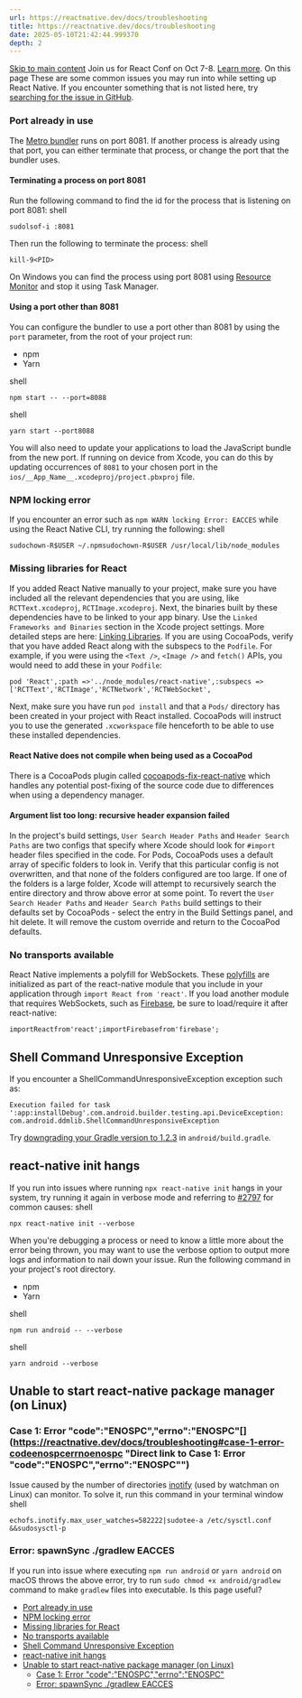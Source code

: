 ```yaml
---
url: https://reactnative.dev/docs/troubleshooting
title: https://reactnative.dev/docs/troubleshooting
date: 2025-05-10T21:42:44.999370
depth: 2
---
```


[Skip to main content](https://reactnative.dev/docs/troubleshooting#__docusaurus_skipToContent_fallback)
Join us for React Conf on Oct 7-8. [Learn more](https://conf.react.dev).
On this page
These are some common issues you may run into while setting up React Native. If you encounter something that is not listed here, try [searching for the issue in GitHub](https://github.com/facebook/react-native/issues/).
### Port already in use[​](https://reactnative.dev/docs/troubleshooting#port-already-in-use "Direct link to Port already in use")
The [Metro bundler](https://metrobundler.dev/) runs on port 8081. If another process is already using that port, you can either terminate that process, or change the port that the bundler uses.
#### Terminating a process on port 8081[​](https://reactnative.dev/docs/troubleshooting#terminating-a-process-on-port-8081 "Direct link to Terminating a process on port 8081")
Run the following command to find the id for the process that is listening on port 8081:
shell
```
sudolsof-i :8081
```

Then run the following to terminate the process:
shell
```
kill-9<PID>
```

On Windows you can find the process using port 8081 using [Resource Monitor](https://stackoverflow.com/questions/48198/how-can-you-find-out-which-process-is-listening-on-a-port-on-windows) and stop it using Task Manager.
#### Using a port other than 8081[​](https://reactnative.dev/docs/troubleshooting#using-a-port-other-than-8081 "Direct link to Using a port other than 8081")
You can configure the bundler to use a port other than 8081 by using the `port` parameter, from the root of your project run:
  * npm
  * Yarn


shell
```
npm start -- --port=8088
```

shell
```
yarn start --port8088
```

You will also need to update your applications to load the JavaScript bundle from the new port. If running on device from Xcode, you can do this by updating occurrences of `8081` to your chosen port in the `ios/__App_Name__.xcodeproj/project.pbxproj` file.
### NPM locking error[​](https://reactnative.dev/docs/troubleshooting#npm-locking-error "Direct link to NPM locking error")
If you encounter an error such as `npm WARN locking Error: EACCES` while using the React Native CLI, try running the following:
shell
```
sudochown-R$USER ~/.npmsudochown-R$USER /usr/local/lib/node_modules
```

### Missing libraries for React[​](https://reactnative.dev/docs/troubleshooting#missing-libraries-for-react "Direct link to Missing libraries for React")
If you added React Native manually to your project, make sure you have included all the relevant dependencies that you are using, like `RCTText.xcodeproj`, `RCTImage.xcodeproj`. Next, the binaries built by these dependencies have to be linked to your app binary. Use the `Linked Frameworks and Binaries` section in the Xcode project settings. More detailed steps are here: [Linking Libraries](https://reactnative.dev/docs/linking-libraries-ios#content).
If you are using CocoaPods, verify that you have added React along with the subspecs to the `Podfile`. For example, if you were using the `<Text />`, `<Image />` and `fetch()` APIs, you would need to add these in your `Podfile`:
```
pod 'React',:path =>'../node_modules/react-native',:subspecs =>['RCTText','RCTImage','RCTNetwork','RCTWebSocket',
```

Next, make sure you have run `pod install` and that a `Pods/` directory has been created in your project with React installed. CocoaPods will instruct you to use the generated `.xcworkspace` file henceforth to be able to use these installed dependencies.
#### React Native does not compile when being used as a CocoaPod[​](https://reactnative.dev/docs/troubleshooting#react-native-does-not-compile-when-being-used-as-a-cocoapod "Direct link to React Native does not compile when being used as a CocoaPod")
There is a CocoaPods plugin called [cocoapods-fix-react-native](https://github.com/orta/cocoapods-fix-react-native) which handles any potential post-fixing of the source code due to differences when using a dependency manager.
#### Argument list too long: recursive header expansion failed[​](https://reactnative.dev/docs/troubleshooting#argument-list-too-long-recursive-header-expansion-failed "Direct link to Argument list too long: recursive header expansion failed")
In the project's build settings, `User Search Header Paths` and `Header Search Paths` are two configs that specify where Xcode should look for `#import` header files specified in the code. For Pods, CocoaPods uses a default array of specific folders to look in. Verify that this particular config is not overwritten, and that none of the folders configured are too large. If one of the folders is a large folder, Xcode will attempt to recursively search the entire directory and throw above error at some point.
To revert the `User Search Header Paths` and `Header Search Paths` build settings to their defaults set by CocoaPods - select the entry in the Build Settings panel, and hit delete. It will remove the custom override and return to the CocoaPod defaults.
### No transports available[​](https://reactnative.dev/docs/troubleshooting#no-transports-available "Direct link to No transports available")
React Native implements a polyfill for WebSockets. These [polyfills](https://github.com/facebook/react-native/blob/main/packages/react-native/Libraries/Core/InitializeCore.js) are initialized as part of the react-native module that you include in your application through `import React from 'react'`. If you load another module that requires WebSockets, such as [Firebase](https://github.com/facebook/react-native/issues/3645), be sure to load/require it after react-native:
```
importReactfrom'react';importFirebasefrom'firebase';
```

## Shell Command Unresponsive Exception[​](https://reactnative.dev/docs/troubleshooting#shell-command-unresponsive-exception "Direct link to Shell Command Unresponsive Exception")
If you encounter a ShellCommandUnresponsiveException exception such as:
```
Execution failed for task ':app:installDebug'.com.android.builder.testing.api.DeviceException: com.android.ddmlib.ShellCommandUnresponsiveException
```

Try [downgrading your Gradle version to 1.2.3](https://github.com/facebook/react-native/issues/2720) in `android/build.gradle`.
## react-native init hangs[​](https://reactnative.dev/docs/troubleshooting#react-native-init-hangs "Direct link to react-native init hangs")
If you run into issues where running `npx react-native init` hangs in your system, try running it again in verbose mode and referring to [#2797](https://github.com/facebook/react-native/issues/2797) for common causes:
shell
```
npx react-native init --verbose
```

When you're debugging a process or need to know a little more about the error being thrown, you may want to use the verbose option to output more logs and information to nail down your issue.
Run the following command in your project's root directory.
  * npm
  * Yarn


shell
```
npm run android -- --verbose
```

shell
```
yarn android --verbose
```

## Unable to start react-native package manager (on Linux)[​](https://reactnative.dev/docs/troubleshooting#unable-to-start-react-native-package-manager-on-linux "Direct link to Unable to start react-native package manager \(on Linux\)")
### Case 1: Error "code":"ENOSPC","errno":"ENOSPC"[​](https://reactnative.dev/docs/troubleshooting#case-1-error-codeenospcerrnoenospc "Direct link to Case 1: Error "code":"ENOSPC","errno":"ENOSPC"")
Issue caused by the number of directories [inotify](https://github.com/guard/listen/blob/master/README.md#increasing-the-amount-of-inotify-watchers) (used by watchman on Linux) can monitor. To solve it, run this command in your terminal window
shell
```
echofs.inotify.max_user_watches=582222|sudotee-a /etc/sysctl.conf &&sudosysctl-p
```

### Error: spawnSync ./gradlew EACCES[​](https://reactnative.dev/docs/troubleshooting#error-spawnsync-gradlew-eacces "Direct link to Error: spawnSync ./gradlew EACCES")
If you run into issue where executing `npm run android` or `yarn android` on macOS throws the above error, try to run `sudo chmod +x android/gradlew` command to make `gradlew` files into executable.
Is this page useful?
  * [Port already in use](https://reactnative.dev/docs/troubleshooting#port-already-in-use)
  * [NPM locking error](https://reactnative.dev/docs/troubleshooting#npm-locking-error)
  * [Missing libraries for React](https://reactnative.dev/docs/troubleshooting#missing-libraries-for-react)
  * [No transports available](https://reactnative.dev/docs/troubleshooting#no-transports-available)
  * [Shell Command Unresponsive Exception](https://reactnative.dev/docs/troubleshooting#shell-command-unresponsive-exception)
  * [react-native init hangs](https://reactnative.dev/docs/troubleshooting#react-native-init-hangs)
  * [Unable to start react-native package manager (on Linux)](https://reactnative.dev/docs/troubleshooting#unable-to-start-react-native-package-manager-on-linux)
    * [Case 1: Error "code":"ENOSPC","errno":"ENOSPC"](https://reactnative.dev/docs/troubleshooting#case-1-error-codeenospcerrnoenospc)
    * [Error: spawnSync ./gradlew EACCES](https://reactnative.dev/docs/troubleshooting#error-spawnsync-gradlew-eacces)



